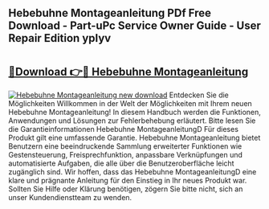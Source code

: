 ## Hebebuhne Montageanleitung PDf Free Download - Part-uPc Service Owner Guide - User Repair Edition ypIyv

# <h2><a href="http://df74ke.blite.top/?on=Hebebuhne+Montageanleitung">🔗Download 👉🔴 Hebebuhne Montageanleitung</a></h2>

[![Hebebuhne Montageanleitung new download](https://i.imgur.com/lujVjoI.png)](http://df74ke.blite.top/?on=Hebebuhne+Montageanleitung)
Entdecken Sie die Möglichkeiten Willkommen in der Welt der Möglichkeiten mit Ihrem neuen Hebebuhne Montageanleitung! In diesem Handbuch werden die Funktionen, Anwendungen und Lösungen zur Fehlerbehebung erläutert. Bitte lesen Sie die Garantieinformationen Hebebuhne MontageanleitungD Für dieses Produkt gilt eine umfassende Garantie. Hebebuhne Montageanleitung bietet Benutzern eine beeindruckende Sammlung erweiterter Funktionen wie Gestensteuerung, Freisprechfunktion, anpassbare Verknüpfungen und automatisierte Aufgaben, die alle über die Benutzeroberfläche leicht zugänglich sind. Wir hoffen, dass das Hebebuhne MontageanleitungD eine klare und prägnante Anleitung für den Einstieg in Ihr neues Produkt war. Sollten Sie Hilfe oder Klärung benötigen, zögern Sie bitte nicht, sich an unser Kundendienstteam zu wenden.
